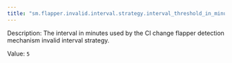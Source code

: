 ```yaml
---
title: "sm.flapper.invalid.interval.strategy.interval_threshold_in_minutes"
---
```


Description: The interval in minutes used by the CI change flapper detection mechanism invalid interval strategy.

Value: `5`